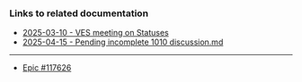 ### Links to related documentation
- [2025-03-10 - VES meeting on Statuses](https://github.com/department-of-veterans-affairs/va.gov-team/blob/master/products/health-care/application/va-application/Form%20Statuses/2025-03-10%20-%20VES%20meeting%20on%20Statuses.md)
- [2025-04-15 - Pending incomplete 1010 discussion.md](https://github.com/department-of-veterans-affairs/va.gov-team/blob/master/products/health-care/application/va-application/Form%20Statuses/2025-04-15%20-%20Pending%20incomplete%201010%20discussion.md)

---
- [Epic #117626](https://github.com/department-of-veterans-affairs/va.gov-team/issues/117626)

